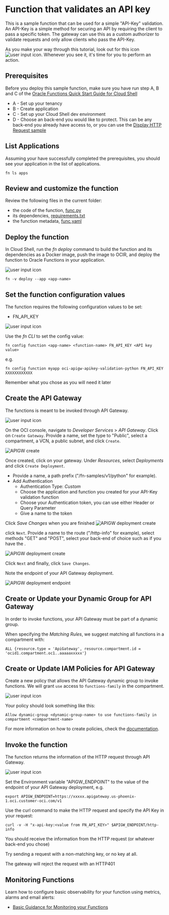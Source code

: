 # Function that validates an API key
This is a sample function that can be used for a simple "API-Key" validation.  An API-Key is a simple method for securing an API by requiring the client to pass a specific token.  The gateway can use this as a custom authorizer to validate requests and only allow clients who pass the API-Key.

As you make your way through this tutorial, look out for this icon ![user input icon](./images/userinput.png).
Whenever you see it, it's time for you to perform an action.


## Prerequisites
Before you deploy this sample function, make sure you have run step A, B and C of the [Oracle Functions Quick Start Guide for Cloud Shell](https://www.oracle.com/webfolder/technetwork/tutorials/infographics/oci_functions_cloudshell_quickview/functions_quickview_top/functions_quickview/index.html)
* A - Set up your tenancy
* B - Create application
* C - Set up your Cloud Shell dev environment
* D - Choose an back-end you would like to protect.  This can be any back-end you already have access to, or you can use the [Display HTTP Request sample](../oci-apigw-display-httprequest-info-python)


## List Applications 
Assuming your have successfully completed the prerequisites, you should see your 
application in the list of applications.
```
fn ls apps
```


## Review and customize the function
Review the following files in the current folder:
* the code of the function, [func.py](./func.py)
* its dependencies, [requirements.txt](./requirements.txt)
* the function metadata, [func.yaml](./func.yaml)


## Deploy the function
In Cloud Shell, run the *fn deploy* command to build the function and its dependencies as a Docker image, 
push the image to OCIR, and deploy the function to Oracle Functions in your application.

![user input icon](./images/userinput.png)
```
fn -v deploy --app <app-name>
```


## Set the function configuration values
The function requires the following configuration values to be set:
- FN_API_KEY

![user input icon](../images/userinput.png)

Use the *fn CLI* to set the config value:
```
fn config function <app-name> <function-name> FN_API_KEY <API key value>
```
e.g.
```
fn config function myapp oci-apigw-apikey-validation-python FN_API_KEY XXXXXXXXXXXX
```
Remember what you chose as you will need it later

## Create the API Gateway
The functions is meant to be invoked through API Gateway.

![user input icon](./images/userinput.png)

On the OCI console, navigate to *Developer Services* > *API Gateway*. Click on `Create Gateway`. Provide a name, set the type to "Public", select a compartment, a VCN, a public subnet, and click `Create`. 

![APIGW create](./images/apigw-create.png)

Once created, click on your gateway. Under *Resources*, select *Deployments* and click `Create Deployment`.

  * Provide a name, a path prefix ("/fn-samples/v1/python" for example).
  * Add Authentication
    * Authentication Type: *Custom*
    * Choose the application and function you created for your API-Key validation function
    * Choose your Authentication token, you can use either Header or Query Parameter
    * Give a name to the token

Click *Save Changes* when you are finished
![APIGW deployment create](./images/apigw-deployment-create.png)

click `Next`. Provide a name to the route ("/http-info" for example), select methods "GET" and "POST", select your back-end of choice such as if you have the .

![APIGW deployment create](./images/apigw-deployment-create-2.png)

Click `Next` and finally, click `Save Changes`.

Note the endpoint of your API Gateway deployment.

![APIGW deployment endpoint](./images/apigw-deployment-endpoint.png)


## Create or Update your Dynamic Group for API Gateway
In order to invoke functions, your API Gateway must be part of a dynamic group.

When specifying the *Matching Rules*, we suggest matching all functions in a compartment with:
```
ALL {resource.type = 'ApiGateway', resource.compartment.id = 'ocid1.compartment.oc1..aaaaaxxxxx'}
```


## Create or Update IAM Policies for API Gateway
Create a new policy that allows the API Gateway dynamic group to invoke functions. We will grant `use` access to `functions-family` in the compartment.

![user input icon](./images/userinput.png)

Your policy should look something like this:
```
Allow dynamic-group <dynamic-group-name> to use functions-family in compartment <compartment-name>
```

For more information on how to create policies, check the [documentation](https://docs.cloud.oracle.com/iaas/Content/Identity/Concepts/policysyntax.htm).


## Invoke the function
The function returns the information of the HTTP request through API Gateway.

![user input icon](./images/userinput.png)

Set the Environment variable "APIGW_ENDPOINT" to the value of the endpoint of your API Gateway deployment, e.g.
```
export APIGW_ENDPOINT=https://xxxxx.apigateway.us-phoenix-1.oci.customer-oci.com/v1
```

Use the curl command to make the HTTP request and specify the API Key in your request:
```
curl -v -H "x-api-key:<value from FN_API_KEY>" $APIGW_ENDPOINT/http-info
```
You should receive the information from the HTTP request (or whatever back-end you chose)

Try sending a request with a non-matching key, or no key at all.

The gateway will reject the request with an HTTP401


## Monitoring Functions

Learn how to configure basic observability for your function using metrics, alarms and email alerts:
* [Basic Guidance for Monitoring your Functions](../basic-observability/functions.md)


